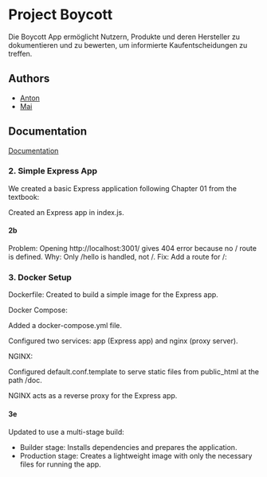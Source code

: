 
# Project Boycott

Die Boycott App ermöglicht Nutzern, Produkte und deren Hersteller zu dokumentieren und zu bewerten, um informierte Kaufentscheidungen zu treffen. 



## Authors

- [Anton](https://github.com/Another0Noob)
- [Mai](https://github.com/maile000)



## Documentation

[Documentation](https://linktodocumentation)

### 2. Simple Express App
We created a basic Express application following Chapter 01 from the textbook:

Created an Express app in index.js.

#### 2b
Problem: Opening http://localhost:3001/ gives 404 error because no / route is defined.
Why: Only /hello is handled, not /.
Fix: Add a route for /:

### 3. Docker Setup
Dockerfile: Created to build a simple image for the Express app.

Docker Compose:

Added a docker-compose.yml file.

Configured two services: app (Express app) and nginx (proxy server).

NGINX:

Configured default.conf.template to serve static files from public_html at the path /doc.

NGINX acts as a reverse proxy for the Express app.

#### 3e
Updated to use a multi-stage build:
- Builder stage: Installs dependencies and prepares the application.
- Production stage: Creates a lightweight image with only the necessary files for running the app.